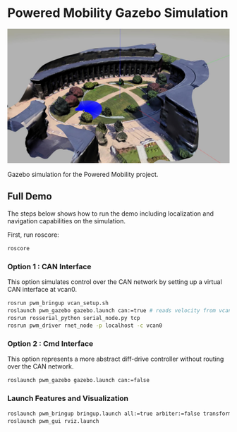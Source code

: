 # Powered Mobility Gazebo Simulation

![title image](figures/title.jpg)

Gazebo simulation for the Powered Mobility project.

## Full Demo

The steps below shows how to run the demo including localization and navigation capabilities on the simulation.

First, run roscore:

```bash
roscore
```

### Option 1 : CAN Interface

This option simulates control over the CAN network by setting up a virtual CAN interface at vcan0.

```bash
rosrun pwm_bringup vcan_setup.sh
roslaunch pwm_gazebo gazebo.launch can:=true # reads velocity from vcan0
rosrun rosserial_python serial_node.py tcp
rosrun pwm_driver rnet_node -p localhost -c vcan0
```

### Option 2 : Cmd Interface

This option represents a more abstract diff-drive controller without routing over the CAN network.

```bash
roslaunch pwm_gazebo gazebo.launch can:=false
```

### Launch Features and Visualization

```bash
roslaunch pwm_bringup bringup.launch all:=true arbiter:=false transform:=false hardware:=false
roslaunch pwm_gui rviz.launch
```
